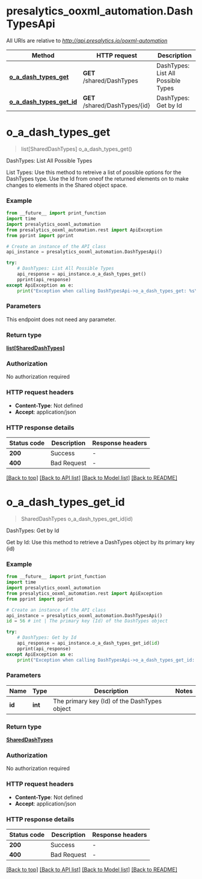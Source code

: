 # presalytics_ooxml_automation.DashTypesApi

All URIs are relative to *http://api.presalytics.io/ooxml-automation*

Method | HTTP request | Description
------------- | ------------- | -------------
[**o_a_dash_types_get**](DashTypesApi.md#o_a_dash_types_get) | **GET** /shared/DashTypes | DashTypes: List All Possible Types
[**o_a_dash_types_get_id**](DashTypesApi.md#o_a_dash_types_get_id) | **GET** /shared/DashTypes/{id} | DashTypes: Get by Id


# **o_a_dash_types_get**
> list[SharedDashTypes] o_a_dash_types_get()

DashTypes: List All Possible Types

List Types: Use this method to retreive a list of possible options for the DashTypes type. Use the Id from oneof the returned elements on to make changes to elements in the Shared object space.

### Example

```python
from __future__ import print_function
import time
import presalytics_ooxml_automation
from presalytics_ooxml_automation.rest import ApiException
from pprint import pprint

# Create an instance of the API class
api_instance = presalytics_ooxml_automation.DashTypesApi()

try:
    # DashTypes: List All Possible Types
    api_response = api_instance.o_a_dash_types_get()
    pprint(api_response)
except ApiException as e:
    print("Exception when calling DashTypesApi->o_a_dash_types_get: %s\n" % e)
```

### Parameters
This endpoint does not need any parameter.

### Return type

[**list[SharedDashTypes]**](SharedDashTypes.md)

### Authorization

No authorization required

### HTTP request headers

 - **Content-Type**: Not defined
 - **Accept**: application/json

### HTTP response details
| Status code | Description | Response headers |
|-------------|-------------|------------------|
**200** | Success |  -  |
**400** | Bad Request |  -  |

[[Back to top]](#) [[Back to API list]](../README.md#documentation-for-api-endpoints) [[Back to Model list]](../README.md#documentation-for-models) [[Back to README]](../README.md)

# **o_a_dash_types_get_id**
> SharedDashTypes o_a_dash_types_get_id(id)

DashTypes: Get by Id

Get by Id: Use this method to retrieve a DashTypes object by its primary key (id)

### Example

```python
from __future__ import print_function
import time
import presalytics_ooxml_automation
from presalytics_ooxml_automation.rest import ApiException
from pprint import pprint

# Create an instance of the API class
api_instance = presalytics_ooxml_automation.DashTypesApi()
id = 56 # int | The primary key (Id) of the DashTypes object

try:
    # DashTypes: Get by Id
    api_response = api_instance.o_a_dash_types_get_id(id)
    pprint(api_response)
except ApiException as e:
    print("Exception when calling DashTypesApi->o_a_dash_types_get_id: %s\n" % e)
```

### Parameters

Name | Type | Description  | Notes
------------- | ------------- | ------------- | -------------
 **id** | **int**| The primary key (Id) of the DashTypes object | 

### Return type

[**SharedDashTypes**](SharedDashTypes.md)

### Authorization

No authorization required

### HTTP request headers

 - **Content-Type**: Not defined
 - **Accept**: application/json

### HTTP response details
| Status code | Description | Response headers |
|-------------|-------------|------------------|
**200** | Success |  -  |
**400** | Bad Request |  -  |

[[Back to top]](#) [[Back to API list]](../README.md#documentation-for-api-endpoints) [[Back to Model list]](../README.md#documentation-for-models) [[Back to README]](../README.md)

